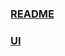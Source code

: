### [README](https://github.com/lvzxr/apb-reloaded/blob/main/README.md) 
### [UI](https://github.com/lvzxr/apb-reloaded/blob/main/UI.md)
